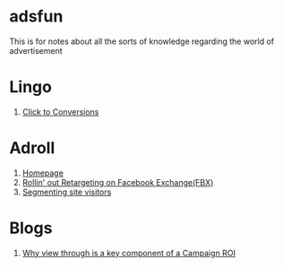 adsfun
======

This is for notes about all the sorts of knowledge regarding the world of advertisement

Lingo
======
1. [Click to Conversions](http://www.ebizroi.com/glossary/#ctc)

Adroll
======
1. [Homepage](https://www.adroll.com/)
1. [Rollin' out Retargeting on Facebook Exchange(FBX)](http://blog.adroll.com/retargeting-facebook-exchange-fbx)
1. [Segmenting site visitors](http://support.adroll.com/segmenting-site-visitors/)

Blogs
======
1. [Why view through is a key component of a Campaign ROI](http://www.mobilemarketer.com/cms/opinion/columns/7367.html)
